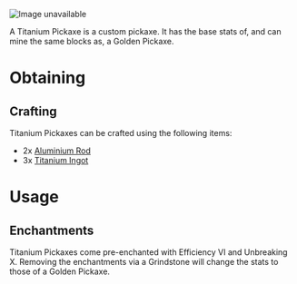 ![Image unavailable](https://i.imgur.com/2yAInLQ.png)

A Titanium Pickaxe is a custom pickaxe. It has the base stats of, and can mine the same blocks as, a Golden Pickaxe.

# Obtaining

## Crafting

Titanium Pickaxes can be crafted using the following items:

* 2x [Aluminium Rod](Aluminium-Rod)
* 3x [Titanium Ingot](Titanium-Ingot)

# Usage

## Enchantments

Titanium Pickaxes come pre-enchanted with Efficiency VI and Unbreaking X. Removing the enchantments via a Grindstone will change the stats to those of a Golden Pickaxe.